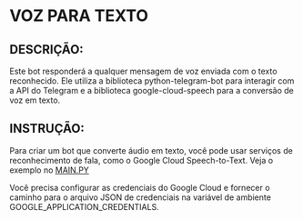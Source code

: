 # VOZ PARA TEXTO
## DESCRIÇÃO:
Este bot responderá a qualquer mensagem de voz enviada com o texto reconhecido. Ele utiliza a biblioteca python-telegram-bot para interagir com a API do Telegram e a biblioteca google-cloud-speech para a conversão de voz em texto.

## INSTRUÇÃO:
Para criar um bot que converte áudio em texto, você pode usar serviços de reconhecimento de fala, como o Google Cloud Speech-to-Text. Veja o exemplo no [MAIN.PY](./CODIGO/MAIN.py)

Você precisa configurar as credenciais do Google Cloud e fornecer o caminho para o arquivo JSON de credenciais na variável de ambiente GOOGLE_APPLICATION_CREDENTIALS.